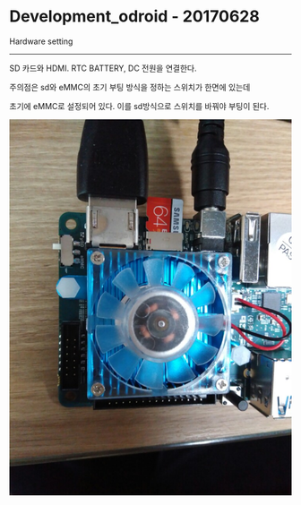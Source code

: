 # Development_odroid - 20170628



Hardware setting
______________

SD 카드와 HDMI. RTC BATTERY, DC 전원을 연결한다.

주의점은 sd와 eMMC의 초기 부팅 방식을 정하는 스위치가 한면에 있는데

초기에 eMMC로 설정되어 있다. 이를 sd방식으로 스위치를 바꿔야 부팅이 된다.



![20170628_SDset](Picture/20170628_SDset.jpg)